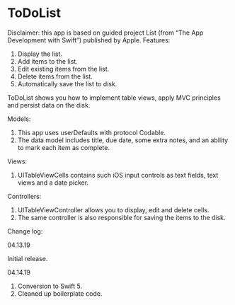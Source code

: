 # ToDoList
Disclaimer: this app is based on guided project List (from “The App Development with Swift”) published by Apple.
Features:
1. Display the list.
2. Add items to the list.
3. Edit existing items from the list.
4. Delete items from the list.
5. Automatically save the list to disk.

ToDoList shows you how to implement table views, apply MVC principles and persist data on the disk.

Models:
1. This app uses userDefaults with protocol Codable.
2. The data model includes title, due date, some extra notes, and an ability to mark each item as complete.

Views:
1. UITableViewCells contains such iOS input controls as text fields, text views and a date picker.

Controllers:
1. UITableViewController allows you to display, edit and delete cells.
2. The same controller is also responsible for saving the items to the disk.

Change log:

04.13.19

Initial release.

04.14.19
1. Conversion to Swift 5.
2. Cleaned up boilerplate code.
